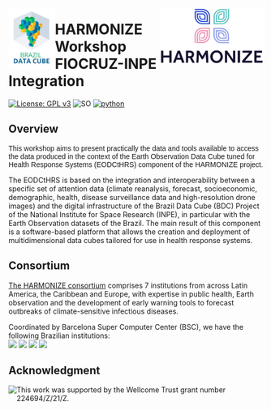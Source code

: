 
<a href='https://data.inpe.br/bdc/web/en/home-page-2'><img src='https://github.com/Harmonize-Brazil/code-gallery/blob/main/img/logo-datacube-vertical-png-1.png' align="left" height="120" /></a>
<a href='https://www.harmonize-tools.org/'><img src='https://github.com/Harmonize-Brazil/code-gallery/blob/main/img/harmonize_logo_without_white_background.png' align="right" height="110" /></a>

<!-- <h1 style="text-align: center;">HARMONIZE Workshop<br> Infodengue-INPE Integration</h1>-->

# HARMONIZE Workshop<br> FIOCRUZ-INPE Integration 

<!-- badges: start -->
[![License: GPL v3](https://img.shields.io/badge/License-GPLv3-blue.svg)](https://www.gnu.org/licenses/gpl-3.0)
![SO](https://img.shields.io/badge/Platform-Linux-bringhtgreen)
[![python](https://img.shields.io/badge/Python-3.10.15-3776AB.svg?style=flat&logo=python&logoColor=white)](https://www.python.org/downloads/release/python-31015/)
<!-- badges: end -->
## Overview
<p style="font-family: Arial, sans-serif; font-size: 14px;">
This workshop aims to present practically the data and tools available to access the data produced in the context of the Earth Observation Data Cube tuned for Health Response Systems (EODCtHRS) component of the HARMONIZE project.

The EODCtHRS is based on the integration and interoperability between a specific set of attention data (climate reanalysis, forecast, socioeconomic, demographic, health, disease surveillance data and high-resolution drone images) and the digital infrastructure of the Brazil Data Cube (BDC) Project of the National Institute for Space Research (INPE), in particular with the Earth Observation datasets of the Brazil. The main result of this component is a software-based platform that allows the creation and deployment of multidimensional data cubes tailored for use in health response systems.

## Consortium
[The HARMONIZE consortium](https://www.harmonize-tools.org/about-us/consortium) comprises 7 institutions from across Latin America, the Caribbean and Europe, with expertise in public health, Earth observation and the development of early warning tools to forecast outbreaks of climate-sensitive infectious diseases.

Coordinated by Barcelona Super Computer Center (BSC), we have the following Brazilian institutions:
<br>
<img src='https://www.harmonize-tools.org/about-us/consortium/partners/national-institute-for-space-research-inpe/@@images/thumbnail_image' height="100" />
<img src='https://www.harmonize-tools.org/about-us/consortium/partners/fiocruz/@@images/thumbnail_image' height="100" />
<img src='https://climaesaude.icict.fiocruz.br/sites/climaesaude.icict.fiocruz.br/files/pin_obs_horizontal.png' height="100" />
<img src='https://www.harmonize-tools.org/about-us/consortium/partners/copy3_of_onamet/@@images/thumbnail_image' height="100" />

## Acknowledgment

<a href='https://wellcome.org/'><img src='https://www.harmonize-tools.org/about-us/++resource++harmonize.components/img/logo_wellcome_trust.png?1643905094934' align="left" height="100" /></a>This work was supported by the Wellcome Trust grant number 224694/Z/21/Z.

</p>

